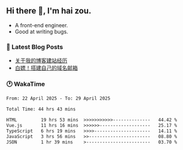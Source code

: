 ## Hi there 👋, I'm hai zou.

- A front-end engineer.
- Good at writing bugs.

### 📖 Latest Blog Posts
<!-- BLOG-POST-LIST:START -->
- [关于我的博客建站经历](https://www.izou.top/2025/01/blog-site-build/)
- [白嫖！搭建自己的域名邮箱](https://www.izou.top/2025/01/domain-mail/)
<!-- BLOG-POST-LIST:END -->

### 🕐 WakaTime
<!--START_SECTION:waka-->

```txt
From: 22 April 2025 - To: 29 April 2025

Total Time: 44 hrs 43 mins

HTML         19 hrs 53 mins  >>>>>>>>>>>--------------   44.42 %
Vue.js       11 hrs 16 mins  >>>>>>-------------------   25.17 %
TypeScript   6 hrs 19 mins   >>>>---------------------   14.11 %
JavaScript   3 hrs 56 mins   >>-----------------------   08.80 %
JSON         1 hr 39 mins    >------------------------   03.70 %
```

<!--END_SECTION:waka-->
